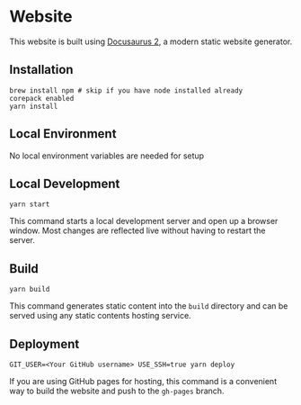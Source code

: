 # Website

This website is built using [Docusaurus 2](https://v2.docusaurus.io/), a modern static website generator.

## Installation

```console
brew install npm # skip if you have node installed already
corepack enabled
yarn install
```

## Local Environment

No local environment variables are needed for setup

## Local Development

```console
yarn start
```

This command starts a local development server and open up a browser window. Most changes are reflected live without having to restart the server.

## Build

```console
yarn build
```

This command generates static content into the `build` directory and can be served using any static contents hosting service.

## Deployment

```console
GIT_USER=<Your GitHub username> USE_SSH=true yarn deploy
```

If you are using GitHub pages for hosting, this command is a convenient way to build the website and push to the `gh-pages` branch.
